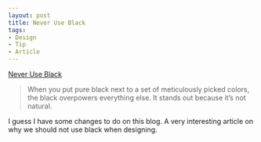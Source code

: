```yaml
---
layout: post
title: Never Use Black
tags:
- Design
- Tip
- Article
---
```

[Never Use Black](http://ianstormtaylor.com/design-tip-never-use-black/)

> When you put pure black next to a set of meticulously picked colors, the black overpowers everything else. It stands out because it’s not natural.

I guess I have some changes to do on this blog. A very interesting article on why we should not use black when designing.